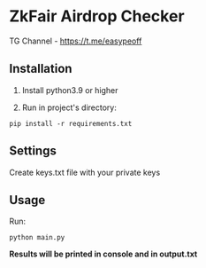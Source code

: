 # ZkFair Airdrop Checker

TG Channel - https://t.me/easypeoff

## Installation
1) Install python3.9 or higher

2) Run in project's directory:
```
pip install -r requirements.txt
```

## Settings

Create keys.txt file with your private keys

## Usage

Run:
```
python main.py
```

**Results will be printed in console and in output.txt**

